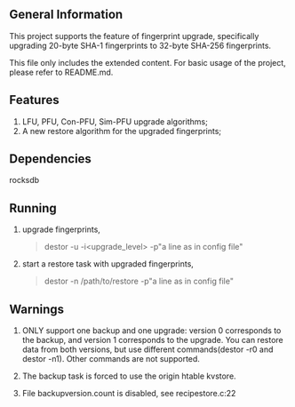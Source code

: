 General Information
-------------------
This project supports the feature of fingerprint upgrade, specifically upgrading 20-byte SHA-1 fingerprints to 32-byte SHA-256 fingerprints.

This file only includes the extended content. For basic usage of the project, please refer to README.md.

Features
--------
1. LFU, PFU, Con-PFU, Sim-PFU upgrade algorithms;
2. A new restore algorithm for the upgraded fingerprints;

Dependencies
------------
rocksdb

Running
-------
1. upgrade fingerprints,
   > destor -u<jobid> -i<upgrade_level> -p"a line as in config file"

2. start a restore task with upgraded fingerprints,
   > destor -n<jobid> /path/to/restore -p"a line as in config file"

Warnings
--------
1. ONLY support one backup and one upgrade: version 0 corresponds to the backup, and version 1 corresponds to the upgrade. You can restore data from both versions, but use different commands(destor -r0 and destor -n1). Other commands are not supported.

2. The backup task is forced to use the origin htable kvstore.

3. File backupversion.count is disabled, see recipestore.c:22
